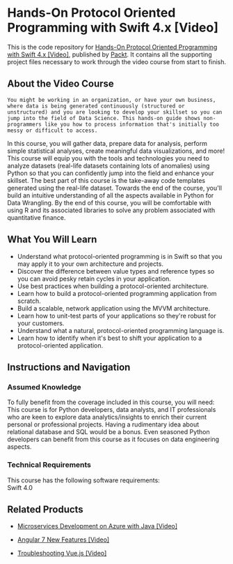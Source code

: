 # Hands-On Protocol Oriented Programming with Swift 4.x [Video]
This is the code repository for [Hands-On Protocol Oriented Programming with Swift 4.x [Video]](https://www.packtpub.com/application-development/hands-protocol-oriented-programming-swift-4x-video?utm_source=github&utm_medium=repository&utm_campaign=9781789610307), published by [Packt](https://www.packtpub.com/?utm_source=github). It contains all the supporting project files necessary to work through the video course from start to finish.
## About the Video Course
	You might be working in an organization, or have your own business, where data is being generated continuously (structured or unstructured) and you are looking to develop your skillset so you can jump into the field of Data Science. This hands-on guide shows non-programmers like you how to process information that's initially too messy or difficult to access.
In this course, you will gather data, prepare data for analysis, perform simple statistical analyses, create meaningful data visualizations, and more! This course will equip you with the tools and technologies you need to analyze datasets (real-life datasets containing lots of anomalies) using Python so that you can confidently jump into the field and enhance your skillset. The best part of this course is the take-away code templates generated using the real-life dataset. 
Towards the end of the course, you'll build an intuitive understanding of all the aspects available in Python for Data Wrangling. 
By the end of this course, you will be comfortable with using R and its associated libraries to solve any problem associated with quantitative finance.

<H2>What You Will Learn</H2>
<DIV class=book-info-will-learn-text>
<UL>
<LI>Understand what protocol-oriented programming is in Swift so that you may apply it to your own architecture and projects.&nbsp; 
<LI>Discover the difference between value types and reference types so you can avoid pesky retain cycles in your application.&nbsp; 
<LI>Use best practices when building a protocol-oriented architecture.&nbsp; 
<LI>Learn how to build a protocol-oriented programming application from scratch. 
<LI>Build a scalable, network application using the MVVM architecture.&nbsp; 
<LI>Learn how to unit-test parts of your applications so they're robust for your customers.&nbsp; 
<LI>Understand what a natural, protocol-oriented programming language is.&nbsp; 
<LI>Learn how to identify when it's best to shift your application to a protocol-oriented application. </LI></UL></DIV>

## Instructions and Navigation
### Assumed Knowledge
To fully benefit from the coverage included in this course, you will need:<br/>
This course is for Python developers, data analysts, and IT professionals who are keen to explore data analytics/insights to enrich their current personal or professional projects.
Having a rudimentary idea about relational database and SQL would be a bonus. Even seasoned Python developers can benefit from this course as it focuses on data engineering aspects.
### Technical Requirements
This course has the following software requirements:<br/>
Swift 4.0

## Related Products
* [Microservices Development on Azure with Java [Video]](https://www.packtpub.com/virtualization-and-cloud/microservices-development-azure-java-video?utm_source=github&utm_medium=repository&utm_campaign=9781789808858)

* [Angular 7 New Features [Video]](https://www.packtpub.com/web-development/angular-7-new-features-video?utm_source=github&utm_medium=repository&utm_campaign=9781789619683)

* [Troubleshooting Vue.js [Video]](https://www.packtpub.com/application-development/troubleshooting-vuejs-video?utm_source=github&utm_medium=repository&utm_campaign=9781788993531)

